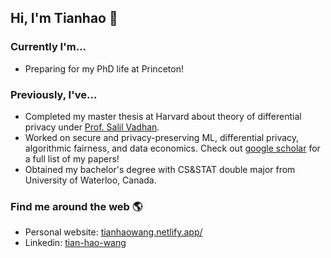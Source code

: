 ## Hi, I'm Tianhao 👋

### Currently I'm...
- Preparing for my PhD life at Princeton!

### Previously, I've...
- Completed my master thesis at Harvard about theory of differential privacy under [Prof. Salil Vadhan](https://salil.seas.harvard.edu/). 
- Worked on secure and privacy-preserving ML, differential privacy, algorithmic fairness, and data economics. Check out [google scholar](https://scholar.google.com/citations?user=nvQOtgkAAAAJ&hl=en) for a full list of my papers!
- Obtained my bachelor's degree with CS&STAT double major from University of Waterloo, Canada. 

### Find me around the web 🌎
- Personal website: [tianhaowang.netlify.app/](https://tianhaowang.netlify.app/)
- Linkedin: [tian-hao-wang](https://www.linkedin.com/in/tian-hao-wang/)

